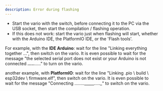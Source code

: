 ```yaml
---
description: Error during flashing
---
```


- Start the vario with the switch, before connecting it to the PC via the USB socket, then start the compilation / flashing operation.
- If this does not work: start the vario just when flashing will start, whether with the Arduino IDE, the PlatformIO IDE, or the 'Flash tools'.

For example, with the **IDE Arduino**:
wait for the line "Linking everything together ...", then switch on the vario.
It is even possible to wait for the message "the selected serial port does not exist or your Arduino is not connected _____....._____....." to turn on the vario.

another example, with **PlatformIO**:
wait for the line "Linking .pio \ build \ esp32dev \ firmware.elf", then switch on the vario.
It is even possible to wait for the message "Connecting ........_____....._" to switch on the vario.
